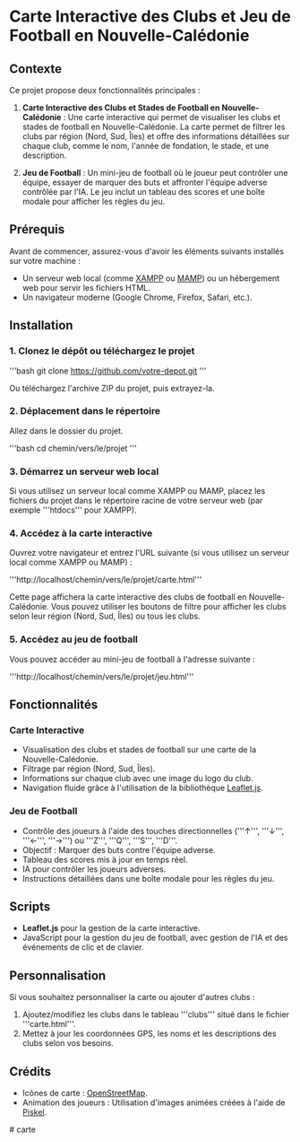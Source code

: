 # Carte Interactive des Clubs et Jeu de Football en Nouvelle-Calédonie

## Contexte

Ce projet propose deux fonctionnalités principales :

1. **Carte Interactive des Clubs et Stades de Football en Nouvelle-Calédonie** : Une carte interactive qui permet de visualiser les clubs et stades de football en Nouvelle-Calédonie. La carte permet de filtrer les clubs par région (Nord, Sud, Îles) et offre des informations détaillées sur chaque club, comme le nom, l'année de fondation, le stade, et une description.

2. **Jeu de Football** : Un mini-jeu de football où le joueur peut contrôler une équipe, essayer de marquer des buts et affronter l'équipe adverse contrôlée par l'IA. Le jeu inclut un tableau des scores et une boîte modale pour afficher les règles du jeu.

## Prérequis

Avant de commencer, assurez-vous d'avoir les éléments suivants installés sur votre machine :

- Un serveur web local (comme [XAMPP](https://www.apachefriends.org/index.html) ou [MAMP](https://www.mamp.info/en/)) ou un hébergement web pour servir les fichiers HTML.
- Un navigateur moderne (Google Chrome, Firefox, Safari, etc.).

## Installation

### 1. Clonez le dépôt ou téléchargez le projet

'''bash
git clone https://github.com/votre-depot.git
'''

Ou téléchargez l'archive ZIP du projet, puis extrayez-la.

### 2. Déplacement dans le répertoire

Allez dans le dossier du projet.

'''bash
cd chemin/vers/le/projet
'''

### 3. Démarrez un serveur web local

Si vous utilisez un serveur local comme XAMPP ou MAMP, placez les fichiers du projet dans le répertoire racine de votre serveur web (par exemple '''htdocs''' pour XAMPP).

### 4. Accédez à la carte interactive

Ouvrez votre navigateur et entrez l'URL suivante (si vous utilisez un serveur local comme XAMPP ou MAMP) :

'''http://localhost/chemin/vers/le/projet/carte.html'''

Cette page affichera la carte interactive des clubs de football en Nouvelle-Calédonie. Vous pouvez utiliser les boutons de filtre pour afficher les clubs selon leur région (Nord, Sud, Îles) ou tous les clubs.

### 5. Accédez au jeu de football

Vous pouvez accéder au mini-jeu de football à l'adresse suivante :

'''http://localhost/chemin/vers/le/projet/jeu.html'''

## Fonctionnalités

### Carte Interactive

- Visualisation des clubs et stades de football sur une carte de la Nouvelle-Calédonie.
- Filtrage par région (Nord, Sud, Îles).
- Informations sur chaque club avec une image du logo du club.
- Navigation fluide grâce à l'utilisation de la bibliothèque [Leaflet.js](https://leafletjs.com/).

### Jeu de Football

- Contrôle des joueurs à l'aide des touches directionnelles ('''↑''', '''↓''', '''←''', '''→''') ou '''Z''', '''Q''', '''S''', '''D'''.
- Objectif : Marquer des buts contre l'équipe adverse.
- Tableau des scores mis à jour en temps réel.
- IA pour contrôler les joueurs adverses.
- Instructions détaillées dans une boîte modale pour les règles du jeu.

## Scripts

- **Leaflet.js** pour la gestion de la carte interactive.
- JavaScript pour la gestion du jeu de football, avec gestion de l'IA et des événements de clic et de clavier.

## Personnalisation

Si vous souhaitez personnaliser la carte ou ajouter d'autres clubs :

1. Ajoutez/modifiez les clubs dans le tableau '''clubs''' situé dans le fichier '''carte.html'''.
2. Mettez à jour les coordonnées GPS, les noms et les descriptions des clubs selon vos besoins.

## Crédits

- Icônes de carte : [OpenStreetMap](https://www.openstreetmap.org/).
- Animation des joueurs : Utilisation d'images animées créées à l'aide de [Piskel](https://www.piskelapp.com/).

#   c a r t e  
 